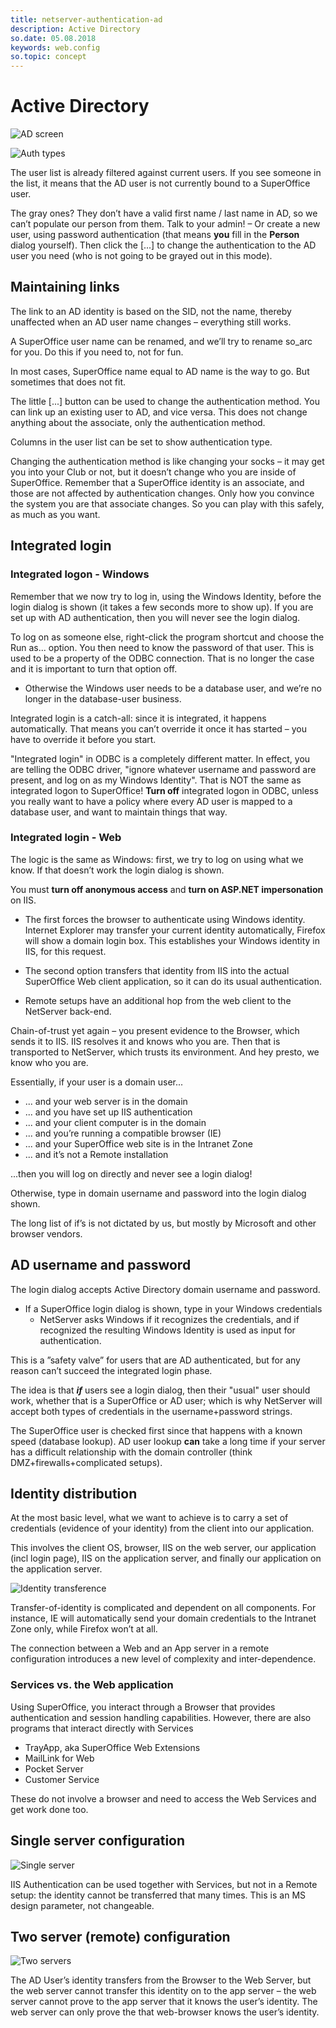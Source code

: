 ```yaml
---
title: netserver-authentication-ad
description: Active Directory
so.date: 05.08.2018
keywords: web.config
so.topic: concept
---
```


# Active Directory

![AD screen][img1]

![Auth types][img2]

The user list is already filtered against current users. If you see someone in the list, it means that the AD user is not currently bound to a SuperOffice user.

The gray ones? They don’t have a valid first name / last name in AD, so we can’t populate our person from them. Talk to your admin! – Or create a new user, using password authentication (that means **you** fill in the **Person** dialog yourself). Then click the [...] to change the authentication to the AD user you need (who is not going to be grayed out in this mode).

## Maintaining links

The link to an AD identity is based on the SID, not the name, thereby unaffected when an AD user name changes – everything still works.

A SuperOffice user name can be renamed, and we’ll try to rename so_arc for you. Do this if you need to, not for fun.

In most cases, SuperOffice name equal to AD name is the way to go. But sometimes that does not fit.

The little [...] button can be used to change the authentication method. You can link up an existing user to AD, and vice versa. This does not change anything about the associate, only the authentication method.

Columns in the user list can be set to show authentication type.

Changing the authentication method is like changing your socks – it may get you into your Club or not, but it doesn’t change who you are inside of SuperOffice. Remember that a SuperOffice identity is an associate, and those are not affected by authentication changes. Only how you convince the system you are that associate changes. So you can play with this safely, as much as you want.

## Integrated login

### Integrated logon - Windows

Remember that we now try to log in, using the Windows Identity, before the login dialog is shown (it takes a few seconds more to show up). If you are set up with AD authentication, then you will never see the login dialog.

To log on as someone else, right-click the program shortcut and choose the Run as... option. You then need to know the password of that user. This is used to be a property of the ODBC connection. That is no longer the case and it is important to turn that option off.

* Otherwise the Windows user needs to be a database user, and we’re no longer in the database-user business.

Integrated login is a catch-all: since it is integrated, it happens automatically. That means you can’t override it once it has started – you have to override it before you start.

"Integrated login" in ODBC is a completely different matter. In effect, you are telling the ODBC driver, "ignore whatever username and password are present, and log on as my Windows Identity". That is NOT the same as integrated logon to SuperOffice!  **Turn off** integrated logon in ODBC, unless you really want to have a policy where every AD user is mapped to a database user, and want to maintain things that way.

### Integrated login - Web

The logic is the same as Windows: first, we try to log on using what we know. If that doesn’t work the login dialog is shown.

You must **turn off anonymous access** and **turn on ASP.NET impersonation** on IIS.

* The first forces the browser to authenticate using Windows identity. Internet Explorer may transfer your current identity automatically, Firefox will show a domain login box. This establishes your Windows identity in IIS, for this request.

* The second option transfers that identity from IIS into the actual SuperOffice Web client application, so it can do its usual authentication.

* Remote setups have an additional hop from the web client to the NetServer back-end.

Chain-of-trust yet again – you present evidence to the Browser, which sends it to IIS. IIS resolves it and knows who you are. Then that is transported to NetServer, which trusts its environment. And hey presto, we know who you are.

Essentially, if your user is a domain user...

* ... and your web server is in the domain
* ... and you have set up IIS authentication
* ... and your client computer is in the domain
* ... and you’re running a compatible browser (IE)
* ... and your SuperOffice web site is in the Intranet Zone
* ... and it’s not a Remote installation

...then you will log on directly and never see a login dialog!

Otherwise, type in domain username and password into the login dialog shown.

The long list of if’s is not dictated by us, but mostly by Microsoft and other browser vendors.

## AD username and password

The login dialog accepts Active Directory domain username and password.

* If a SuperOffice login dialog is shown, type in your Windows credentials
  * NetServer asks Windows if it recognizes the credentials, and if recognized the resulting Windows Identity is used as input for authentication.

This is a ”safety valve” for users that are AD authenticated, but for any reason can’t succeed the integrated login phase.

The idea is that _**if**_ users see a login dialog, then their "usual" user should work, whether that is a SuperOffice or AD user; which is why NetServer will accept both types of credentials in the username+password strings.

The SuperOffice user is checked first since that happens with a known speed (database lookup). AD user lookup **can** take a long time if your server has a difficult relationship with the domain controller (think DMZ+firewalls+complicated setups).

## Identity distribution

At the most basic level, what we want to achieve is to carry a set of credentials (evidence of your identity) from the client into our application.

This involves the client OS, browser, IIS on the web server, our application (incl login page), IIS on the application server, and finally our application on the application server.

![Identity transference][img3]

Transfer-of-identity is complicated and dependent on all components. For instance, IE will automatically send your domain credentials to the Intranet Zone only, while Firefox won’t at all.

The connection between a Web and an App server in a remote configuration introduces a new level of complexity and inter-dependence.

### Services vs. the Web application

Using SuperOffice, you interact through a Browser that provides authentication and session handling capabilities. However, there are also programs that interact directly with Services

* TrayApp, aka SuperOffice Web Extensions
* MailLink for Web
* Pocket Server
* Customer Service

These do not involve a browser and need to access the Web Services and get work done too.

## Single server configuration

![Single server][img4]

IIS Authentication can be used together with Services, but not in a Remote setup: the identity cannot be transferred that many times.  This is an MS design parameter, not changeable.

## Two server (remote) configuration

![Two servers]()

The AD User’s identity transfers from the Browser to the Web Server, but the web server cannot transfer this identity on to the app server – the web server cannot prove to the app server that it knows the user’s identity. The web server can only prove the that web-browser knows the user’s identity.

<!-- Referenced images -->
[img1]: media/image002.jpg
[img2]: media/image003.jpg
[img3]: media/image004.gif
[img4]: media/image005.gif
[img5]: media/image006.gif
